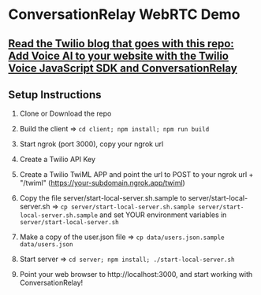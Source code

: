 # ConversationRelay WebRTC Demo

## [Read the Twilio blog that goes with this repo: Add Voice AI to your website with the Twilio Voice JavaScript SDK and ConversationRelay]( https://www.twilio.com/blog/voice-ai-conversationrelay-twilio-voice-sdk) 

## Setup Instructions

1) Clone or Download the repo

2) Build the client =>  `cd client; npm install; npm run build`

3) Start ngrok (port 3000), copy your ngrok url

4) Create a Twilio API Key

5) Create a Twilio TwiML APP and point the url to POST to your ngrok url + "/twiml" (https://your-subdomain.ngrok.app/twiml)

6) Copy the file server/start-local-server.sh.sample to server/start-local-server.sh => `cp server/start-local-server.sh.sample server/start-local-server.sh.sample` and set YOUR environment variables in `server/start-local-server.sh`

7) Make a copy of the user.json file => `cp data/users.json.sample data/users.json`

8) Start server => `cd server; npm install; ./start-local-server.sh`

9) Point your web browser to http://localhost:3000, and start working with ConversationRelay! 
